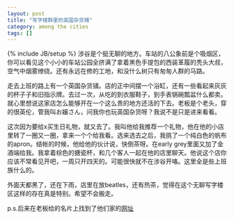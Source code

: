 ```yaml
---
layout: post
title: "写字楼群里的英国杂货铺"
category: among the cities
tags: []
---
```

{% include JB/setup %}
涉谷是个挺无聊的地方。车站的八公象前是个吸烟区，你可以看见这个小小的车站公园全挤满了拿着黑色手提包的西装革履的秃头大叔，空气中烟雾缭绕。还有永远在修的工地，和没什么树只有匆匆人群的马路。

走去上班的路上有一个英国杂货铺。店的正中间摆一个浴缸，还有一些看起来灰灰的杯子子和旧指示牌。去过一次，从吃的到衣服鞋子，到手表锅碗瓢盆什么都卖。就心里想说这家店怎么能够开在一个这么贵的地方还活的下去。老板是个老头，穿的很英伦，管我叫お嬢さん，问我你也玩英国杂货呀？我说不是只是进来看看。 

这次因为要给x买生日礼物，就又去了。我叫他给我推荐一个礼物，他在他的小店里转了一圈又一圈，拿来一个个给我看。选来选去之后，我挑了一个纯白色的帆布的apron。结帐的时候，他给他的伙计说，快倒茶呀。在early grey里面又加了金酒端给我。我拿着棕色的搪瓷杯，和几个客人一起在他的店里聊天。他说这个店你应该不常看见开吧，一周只开四天的。可能很快就不在涉谷开咯。这里全是些上班族什么的。

外面天都黑了，还在下雨，店里在放beatles，还有热茶，觉得在这个无聊写字楼区这样的存在真是特别。希望不会搬走。

p.s.后来在老板给的名片上找到了他们家的[网址](http://www.britishequipmenttrading.com/)

